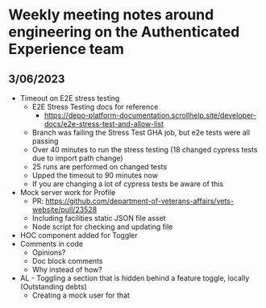 # Weekly meeting notes around engineering on the Authenticated Experience team

## 3/06/2023

- Timeout on E2E stress testing
	- E2E Stress Testing docs for reference
	  - https://depo-platform-documentation.scrollhelp.site/developer-docs/e2e-stress-test-and-allow-list 
	- Branch was failing the Stress Test GHA job, but e2e tests were all passing 
	- Over 40 minutes to run the stress testing (18 changed cypress tests due to import path change)
	- 25 runs are performed on changed tests
	- Upped the timeout to 90 minutes now
	- If you are changing a lot of cypress tests be aware of this
- Mock server work for Profile
	- PR: https://github.com/department-of-veterans-affairs/vets-website/pull/23528 
	- Including facilities static JSON file asset
	- Node script for checking and updating file
- HOC component added for Toggler
- Comments in code
	- Opinions?
	- Doc block comments
	- Why instead of how?
- AL - Toggling a section that is hidden behind a feature toggle, locally (Outstanding debts)
	- Creating a mock user for that
